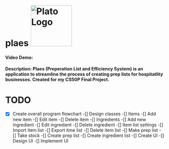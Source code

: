 # plaes <img src="https://i.pinimg.com/originals/3c/0d/5c/3c0d5c3c312abe65951cb4f2d3826097.png" alt="Plato Logo" width="130">
#### Video Demo:  <URL HERE>
#### Description: Plaes (Preperation List and Efficiency System) is an application to streamline the process of creating prep lists for hospitatlity businesses. Created for my CS50P Final Project.
# TODO
-[x] Create overall program flowchart
-[] Design classes
-[] Items
  -[] Add new item
  -[] Edit item
  -[] Delete item
-[] Ingredients
  -[] Add new ingredient
  -[] Edit ingredient
  -[] Delete ingredient
-[] Item list settings
  -[] Import item list
  -[] Export itme list
  -[] Delete item list
-[] Make prep list
  -[] Take stock
  -[] Create prep list
  -[] Create ingredient list
-[] Create UI
  -[] Design UI
  -[] Implement UI
